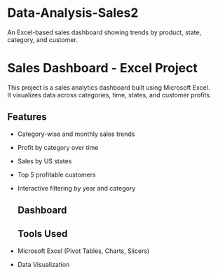 # Data-Analysis-Sales2
An Excel-based sales dashboard showing trends by product, state, category, and customer.

# Sales Dashboard - Excel Project

This project is a sales analytics dashboard built using Microsoft Excel.  
It visualizes data across categories, time, states, and customer profits.

## Features
- Category-wise and monthly sales trends
- Profit by category over time
- Sales by US states
- Top 5 profitable customers
- Interactive filtering by year and category

  ## Dashboard
  <a hrf="![Screenshot 2025-05-13 144743](https://github.com/user-attachments/assets/410deaef-932f-4b32-a923-537a89aaa46b)"></a>

 
  ## Tools Used
- Microsoft Excel (Pivot Tables, Charts, Slicers)
- Data Visualization


